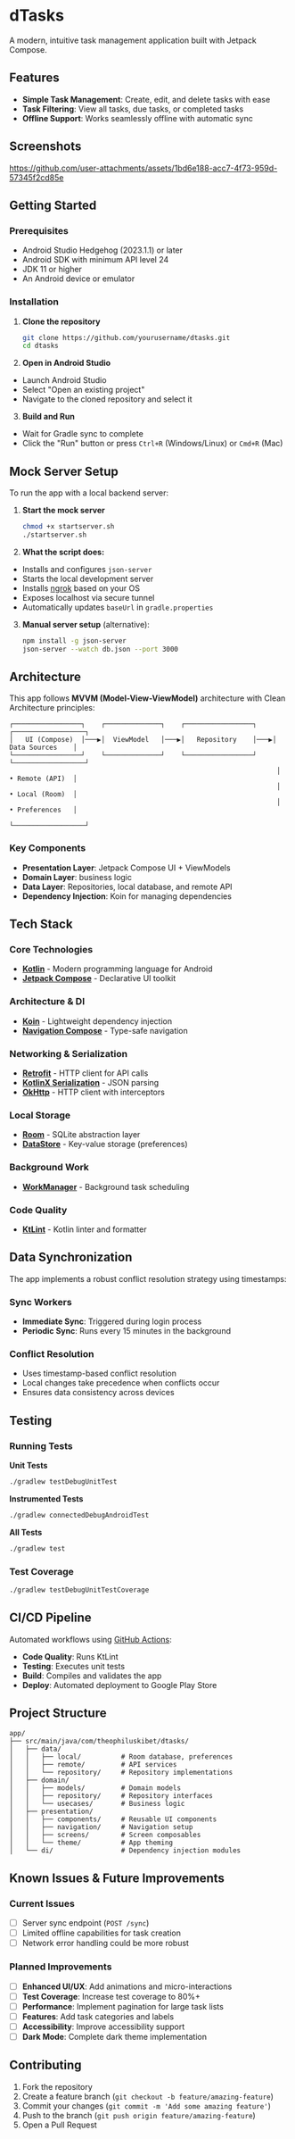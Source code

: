 # dTasks

A modern, intuitive task management application built with Jetpack Compose.

## Features

- **Simple Task Management**: Create, edit, and delete tasks with ease
- **Task Filtering**: View all tasks, due tasks, or completed tasks
- **Offline Support**: Works seamlessly offline with automatic sync

## Screenshots

https://github.com/user-attachments/assets/1bd6e188-acc7-4f73-959d-57345f2cd85e

## Getting Started

### Prerequisites

- Android Studio Hedgehog (2023.1.1) or later
- Android SDK with minimum API level 24
- JDK 11 or higher
- An Android device or emulator

### Installation

1. **Clone the repository**
   ```bash
   git clone https://github.com/yourusername/dtasks.git
   cd dtasks
   ```

2. **Open in Android Studio**
  - Launch Android Studio
  - Select "Open an existing project"
  - Navigate to the cloned repository and select it

3. **Build and Run**
  - Wait for Gradle sync to complete
  - Click the "Run" button or press `Ctrl+R` (Windows/Linux) or `Cmd+R` (Mac)

## Mock Server Setup

To run the app with a local backend server:

1. **Start the mock server**
   ```bash
   chmod +x startserver.sh
   ./startserver.sh
   ```

2. **What the script does:**
  - Installs and configures `json-server`
  - Starts the local development server
  - Installs [ngrok](https://ngrok.com) based on your OS
  - Exposes localhost via secure tunnel
  - Automatically updates `baseUrl` in `gradle.properties`

3. **Manual server setup** (alternative):
   ```bash
   npm install -g json-server
   json-server --watch db.json --port 3000
   ```

## Architecture

This app follows **MVVM (Model-View-ViewModel)** architecture with Clean Architecture principles:

```
┌─────────────────┐    ┌──────────────┐    ┌─────────────────┐    ┌──────────────────┐
│   UI (Compose)  │───▶│  ViewModel   │───▶│   Repository    │───▶│  Data Sources    │
└─────────────────┘    └──────────────┘    └─────────────────┘    └──────────────────┘
                                                                   │  • Remote (API)  │
                                                                   │  • Local (Room)  │
                                                                   │  • Preferences   │
                                                                   └──────────────────┘
```

### Key Components

- **Presentation Layer**: Jetpack Compose UI + ViewModels
- **Domain Layer**: business logic
- **Data Layer**: Repositories, local database, and remote API
- **Dependency Injection**: Koin for managing dependencies

## Tech Stack

### Core Technologies

- **[Kotlin](https://kotlinlang.org/)** - Modern programming language for Android
- **[Jetpack Compose](https://developer.android.com/compose)** - Declarative UI toolkit

### Architecture & DI

- **[Koin](https://insert-koin.io/)** - Lightweight dependency injection
- **[Navigation Compose](https://developer.android.com/jetpack/compose/navigation)** - Type-safe
  navigation

### Networking & Serialization

- **[Retrofit](https://square.github.io/retrofit/)** - HTTP client for API calls
- **[KotlinX Serialization](https://github.com/Kotlin/kotlinx.serialization)** - JSON parsing
- **[OkHttp](https://square.github.io/okhttp/)** - HTTP client with interceptors

### Local Storage

- **[Room](https://developer.android.com/kotlin/multiplatform/room)** - SQLite abstraction layer
- **[DataStore](https://developer.android.com/topic/libraries/architecture/datastore)** - Key-value
  storage (preferences)

### Background Work

- **[WorkManager](https://developer.android.com/topic/libraries/architecture/workmanager)** -
  Background task scheduling

### Code Quality

- **[KtLint](https://github.com/pinterest/ktlint)** - Kotlin linter and formatter

## Data Synchronization

The app implements a robust conflict resolution strategy using timestamps:

### Sync Workers

- **Immediate Sync**: Triggered during login process
- **Periodic Sync**: Runs every 15 minutes in the background

### Conflict Resolution

- Uses timestamp-based conflict resolution
- Local changes take precedence when conflicts occur
- Ensures data consistency across devices

## Testing

### Running Tests

**Unit Tests**
```bash
./gradlew testDebugUnitTest
```

**Instrumented Tests**
```bash
./gradlew connectedDebugAndroidTest
```

**All Tests**

```bash
./gradlew test
```

### Test Coverage

```bash
./gradlew testDebugUnitTestCoverage
```

## CI/CD Pipeline

Automated workflows using [GitHub Actions](.github/workflows/):

- **Code Quality**: Runs KtLint
- **Testing**: Executes unit tests
- **Build**: Compiles and validates the app
- **Deploy**: Automated deployment to Google Play Store

## Project Structure

```
app/
├── src/main/java/com/theophiluskibet/dtasks/
│   ├── data/
│   │   ├── local/          # Room database, preferences
│   │   ├── remote/         # API services
│   │   └── repository/     # Repository implementations
│   ├── domain/
│   │   ├── models/         # Domain models
│   │   ├── repository/     # Repository interfaces
│   │   └── usecases/       # Business logic
│   ├── presentation/
│   │   ├── components/     # Reusable UI components
│   │   ├── navigation/     # Navigation setup
│   │   ├── screens/        # Screen composables
│   │   └── theme/          # App theming
│   └── di/                 # Dependency injection modules
```

## Known Issues & Future Improvements

### Current Issues

- [ ] Server sync endpoint (`POST /sync`)
- [ ] Limited offline capabilities for task creation
- [ ] Network error handling could be more robust

### Planned Improvements

- [ ] **Enhanced UI/UX**: Add animations and micro-interactions
- [ ] **Test Coverage**: Increase test coverage to 80%+
- [ ] **Performance**: Implement pagination for large task lists
- [ ] **Features**: Add task categories and labels
- [ ] **Accessibility**: Improve accessibility support
- [ ] **Dark Mode**: Complete dark theme implementation

## Contributing

1. Fork the repository
2. Create a feature branch (`git checkout -b feature/amazing-feature`)
3. Commit your changes (`git commit -m 'Add some amazing feature'`)
4. Push to the branch (`git push origin feature/amazing-feature`)
5. Open a Pull Request
